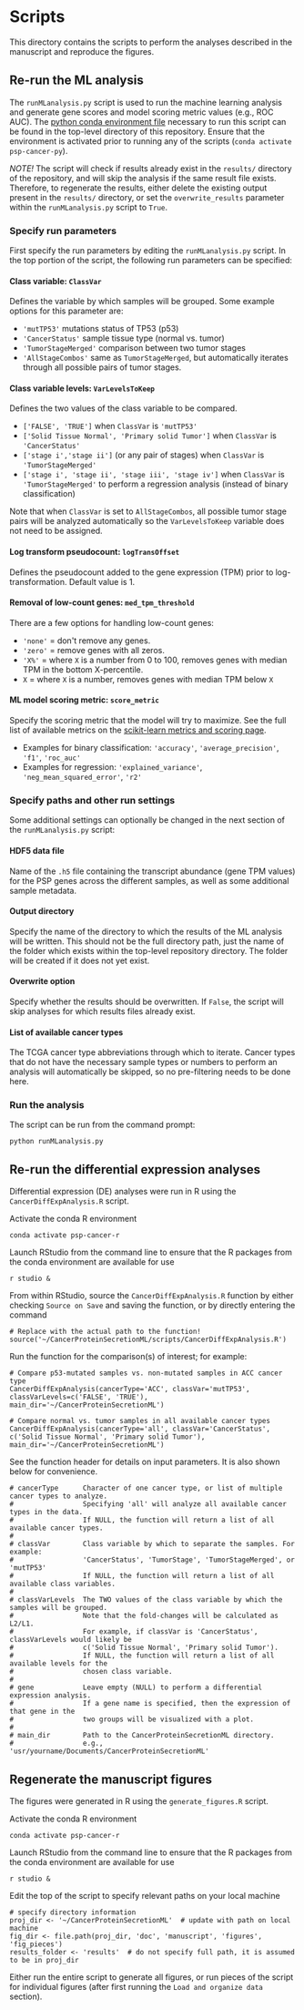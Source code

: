 # Scripts

This directory contains the scripts to perform the analyses described in the manuscript and reproduce the figures.


## Re-run the ML analysis

The `runMLanalysis.py` script is used to run the machine learning analysis and generate gene scores and model scoring metric values (e.g., ROC AUC). The [python conda environment file](../environment_python.yml) necessary to run this script can be found in the top-level directory of this repository. Ensure that the environment is activated prior to running any of the scripts (`conda activate psp-cancer-py`).

*NOTE!* The script will check if results already exist in the `results/` directory of the repository, and will skip the analysis if the same result file exists. Therefore, to regenerate the results, either delete the existing output present in the `results/` directory, or set the `overwrite_results` parameter within the `runMLanalysis.py` script to `True`.


### Specify run parameters

First specify the run parameters by editing the `runMLanalysis.py` script. In the top portion of the script, the following run parameters can be specified:


#### Class variable: `ClassVar` 

Defines the variable by which samples will be grouped. Some example options for this parameter are:
- `'mutTP53'` mutations status of TP53 (p53)
- `'CancerStatus'` sample tissue type (normal vs. tumor)
- `'TumorStageMerged'` comparison between two tumor stages
- `'AllStageCombos'` same as `TumorStageMerged`, but automatically iterates through all possible pairs of tumor stages.


#### Class variable levels: `VarLevelsToKeep`

Defines the two values of the class variable to be compared.
- `['FALSE', 'TRUE']` when `ClassVar` is `'mutTP53'`
- `['Solid Tissue Normal', 'Primary solid Tumor']` when `ClassVar` is `'CancerStatus'`
- `['stage i','stage ii']` (or any pair of stages) when `ClassVar` is `'TumorStageMerged'`
- `['stage i', 'stage ii', 'stage iii', 'stage iv']` when `ClassVar` is `'TumorStageMerged'` to perform a regression analysis (instead of binary classification)

Note that when `ClassVar` is set to `AllStageCombos`, all possible tumor stage pairs will be analyzed automatically so the `VarLevelsToKeep` variable does not need to be assigned.


#### Log transform pseudocount: `logTransOffset`

Defines the pseudocount added to the gene expression (TPM) prior to log-transformation. Default value is 1.


#### Removal of low-count genes: `med_tpm_threshold`

There are a few options for handling low-count genes:
- `'none'` = don't remove any genes.
- `'zero'` = remove genes with all zeros.
- `'X%'` = where `X` is a number from 0 to 100, removes genes with median TPM in the bottom X-percentile.
- `X` = where `X` is a number, removes genes with median TPM below `X`


#### ML model scoring metric: `score_metric`
Specify the scoring metric that the model will try to maximize. See the full list of available metrics on the [scikit-learn metrics and scoring page](https://scikit-learn.org/stable/modules/model_evaluation.html).
- Examples for binary classification: `'accuracy'`, `'average_precision'`, `'f1'`, `'roc_auc'`
- Examples for regression: `'explained_variance'`, `'neg_mean_squared_error'`, `'r2'`


### Specify paths and other run settings

Some additional settings can optionally be changed in the next section of the `runMLanalysis.py` script:

#### HDF5 data file

Name of the `.h5` file containing the transcript abundance (gene TPM values) for the PSP genes across the different samples, as well as some additional sample metadata.

#### Output directory

Specify the name of the directory to which the results of the ML analysis will be written. This should not be the full directory path, just the name of the folder which exists within the top-level repository directory. The folder will be created if it does not yet exist.

#### Overwrite option

Specify whether the results should be overwritten. If `False`, the script will skip analyses for which results files already exist.

#### List of available cancer types

The TCGA cancer type abbreviations through which to iterate. Cancer types that do not have the necessary sample types or numbers to perform an analysis will automatically be skipped, so no pre-filtering needs to be done here.


### Run the analysis

The script can be run from the command prompt:
```
python runMLanalysis.py
```

## Re-run the differential expression analyses

Differential expression (DE) analyses were run in R using the `CancerDiffExpAnalysis.R` script. 

Activate the conda R environment
```
conda activate psp-cancer-r
```

Launch RStudio from the command line to ensure that the R packages from the conda environment are available for use
```
r studio &
```

From within RStudio, source the `CancerDiffExpAnalysis.R` function by either checking `Source on Save` and saving the function, or by directly entering the command
```
# Replace with the actual path to the function!
source('~/CancerProteinSecretionML/scripts/CancerDiffExpAnalysis.R')
```

Run the function for the comparison(s) of interest; for example:
```
# Compare p53-mutated samples vs. non-mutated samples in ACC cancer type
CancerDiffExpAnalysis(cancerType='ACC', classVar='mutTP53', classVarLevels=c('FALSE', 'TRUE'), main_dir='~/CancerProteinSecretionML')

# Compare normal vs. tumor samples in all available cancer types
CancerDiffExpAnalysis(cancerType='all', classVar='CancerStatus', c('Solid Tissue Normal', 'Primary solid Tumor'), main_dir='~/CancerProteinSecretionML')
```

See the function header for details on input parameters. It is also shown below for convenience.
```
# cancerType      Character of one cancer type, or list of multiple cancer types to analyze.
#                 Specifying 'all' will analyze all available cancer types in the data.
#                 If NULL, the function will return a list of all available cancer types.
#
# classVar        Class variable by which to separate the samples. For example:
#                 'CancerStatus', 'TumorStage', 'TumorStageMerged', or 'mutTP53'
#                 If NULL, the function will return a list of all available class variables.
#
# classVarLevels  The TWO values of the class variable by which the samples will be grouped.
#                 Note that the fold-changes will be calculated as L2/L1.
#                 For example, if classVar is 'CancerStatus', classVarLevels would likely be
#                 c('Solid Tissue Normal', 'Primary solid Tumor').
#                 If NULL, the function will return a list of all available levels for the 
#                 chosen class variable.
#
# gene            Leave empty (NULL) to perform a differential expression analysis.
#                 If a gene name is specified, then the expression of that gene in the
#                 two groups will be visualized with a plot.
#
# main_dir        Path to the CancerProteinSecretionML directory.
#                 e.g., 'usr/yourname/Documents/CancerProteinSecretionML'
```

## Regenerate the manuscript figures

The figures were generated in R using the `generate_figures.R` script. 

Activate the conda R environment
```
conda activate psp-cancer-r
```

Launch RStudio from the command line to ensure that the R packages from the conda environment are available for use
```
r studio &
```

Edit the top of the script to specify relevant paths on your local machine
```
# specify directory information
proj_dir <- '~/CancerProteinSecretionML'  # update with path on local machine
fig_dir <- file.path(proj_dir, 'doc', 'manuscript', 'figures', 'fig_pieces')
results_folder <- 'results'  # do not specify full path, it is assumed to be in proj_dir
```

Either run the entire script to generate all figures, or run pieces of the script for individual figures (after first running the `Load and organize data` section).






